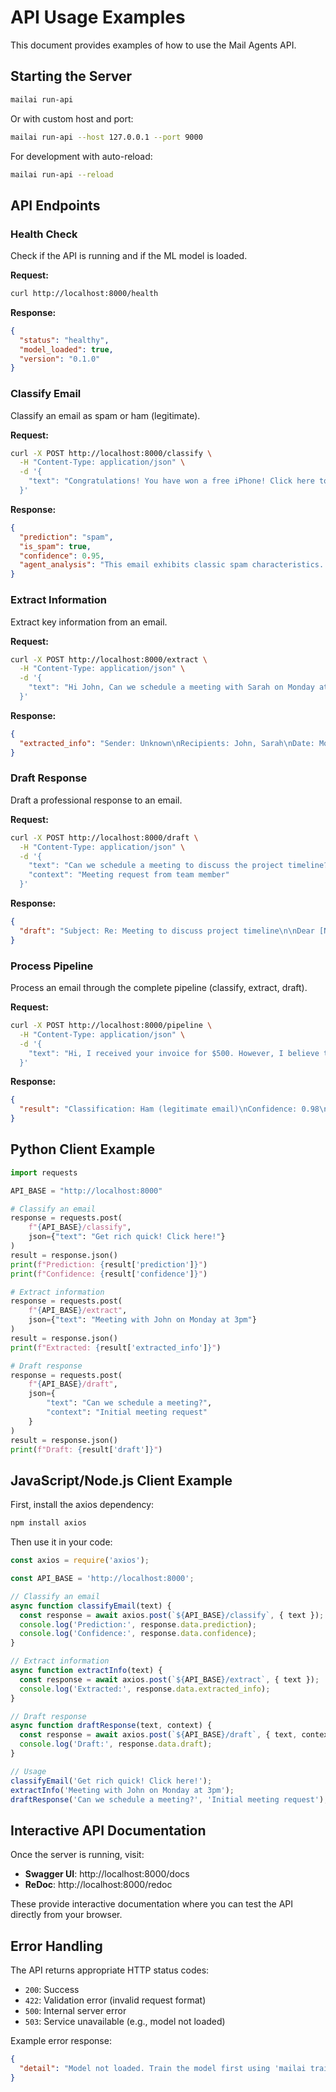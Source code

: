 # API Usage Examples

This document provides examples of how to use the Mail Agents API.

## Starting the Server

```bash
mailai run-api
```

Or with custom host and port:

```bash
mailai run-api --host 127.0.0.1 --port 9000
```

For development with auto-reload:

```bash
mailai run-api --reload
```

## API Endpoints

### Health Check

Check if the API is running and if the ML model is loaded.

**Request:**
```bash
curl http://localhost:8000/health
```

**Response:**
```json
{
  "status": "healthy",
  "model_loaded": true,
  "version": "0.1.0"
}
```

### Classify Email

Classify an email as spam or ham (legitimate).

**Request:**
```bash
curl -X POST http://localhost:8000/classify \
  -H "Content-Type: application/json" \
  -d '{
    "text": "Congratulations! You have won a free iPhone! Click here to claim your prize now!"
  }'
```

**Response:**
```json
{
  "prediction": "spam",
  "is_spam": true,
  "confidence": 0.95,
  "agent_analysis": "This email exhibits classic spam characteristics..."
}
```

### Extract Information

Extract key information from an email.

**Request:**
```bash
curl -X POST http://localhost:8000/extract \
  -H "Content-Type: application/json" \
  -d '{
    "text": "Hi John, Can we schedule a meeting with Sarah on Monday at 3pm in Conference Room A to discuss the Q4 budget?"
  }'
```

**Response:**
```json
{
  "extracted_info": "Sender: Unknown\nRecipients: John, Sarah\nDate: Monday at 3pm\nLocation: Conference Room A\nTopic: Q4 budget\nAction Items: Schedule meeting"
}
```

### Draft Response

Draft a professional response to an email.

**Request:**
```bash
curl -X POST http://localhost:8000/draft \
  -H "Content-Type: application/json" \
  -d '{
    "text": "Can we schedule a meeting to discuss the project timeline?",
    "context": "Meeting request from team member"
  }'
```

**Response:**
```json
{
  "draft": "Subject: Re: Meeting to discuss project timeline\n\nDear [Name],\n\nThank you for reaching out. I would be happy to schedule a meeting to discuss the project timeline.\n\nWould next Tuesday at 2pm work for you? We can meet in Conference Room B or via video call if you prefer.\n\nPlease let me know what works best for your schedule.\n\nBest regards,\n[Your Name]"
}
```

### Process Pipeline

Process an email through the complete pipeline (classify, extract, draft).

**Request:**
```bash
curl -X POST http://localhost:8000/pipeline \
  -H "Content-Type: application/json" \
  -d '{
    "text": "Hi, I received your invoice for $500. However, I believe there may be a discrepancy. Can we review this together?"
  }'
```

**Response:**
```json
{
  "result": "Classification: Ham (legitimate email)\nConfidence: 0.98\n\nExtracted Information:\n- Amount: $500\n- Topic: Invoice discrepancy\n- Action Required: Review invoice\n\nDrafted Response:\nSubject: Re: Invoice Review\n\nDear [Name],\n\nThank you for bringing this to my attention. I'd be happy to review the invoice with you to resolve any discrepancies.\n\nCould you please specify which line items you'd like to discuss? This will help me prepare the relevant documentation.\n\nI'm available [times] to go through this together.\n\nBest regards,\n[Your Name]"
}
```

## Python Client Example

```python
import requests

API_BASE = "http://localhost:8000"

# Classify an email
response = requests.post(
    f"{API_BASE}/classify",
    json={"text": "Get rich quick! Click here!"}
)
result = response.json()
print(f"Prediction: {result['prediction']}")
print(f"Confidence: {result['confidence']}")

# Extract information
response = requests.post(
    f"{API_BASE}/extract",
    json={"text": "Meeting with John on Monday at 3pm"}
)
result = response.json()
print(f"Extracted: {result['extracted_info']}")

# Draft response
response = requests.post(
    f"{API_BASE}/draft",
    json={
        "text": "Can we schedule a meeting?",
        "context": "Initial meeting request"
    }
)
result = response.json()
print(f"Draft: {result['draft']}")
```

## JavaScript/Node.js Client Example

First, install the axios dependency:

```bash
npm install axios
```

Then use it in your code:

```javascript
const axios = require('axios');

const API_BASE = 'http://localhost:8000';

// Classify an email
async function classifyEmail(text) {
  const response = await axios.post(`${API_BASE}/classify`, { text });
  console.log('Prediction:', response.data.prediction);
  console.log('Confidence:', response.data.confidence);
}

// Extract information
async function extractInfo(text) {
  const response = await axios.post(`${API_BASE}/extract`, { text });
  console.log('Extracted:', response.data.extracted_info);
}

// Draft response
async function draftResponse(text, context) {
  const response = await axios.post(`${API_BASE}/draft`, { text, context });
  console.log('Draft:', response.data.draft);
}

// Usage
classifyEmail('Get rich quick! Click here!');
extractInfo('Meeting with John on Monday at 3pm');
draftResponse('Can we schedule a meeting?', 'Initial meeting request');
```

## Interactive API Documentation

Once the server is running, visit:

- **Swagger UI**: http://localhost:8000/docs
- **ReDoc**: http://localhost:8000/redoc

These provide interactive documentation where you can test the API directly from your browser.

## Error Handling

The API returns appropriate HTTP status codes:

- `200`: Success
- `422`: Validation error (invalid request format)
- `500`: Internal server error
- `503`: Service unavailable (e.g., model not loaded)

Example error response:

```json
{
  "detail": "Model not loaded. Train the model first using 'mailai train'"
}
```
